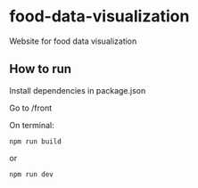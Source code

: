 # food-data-visualization
Website for food data visualization

## How to run

Install dependencies in package.json

Go to /front

On terminal:

```
npm run build

```

or 


```
npm run dev

```
